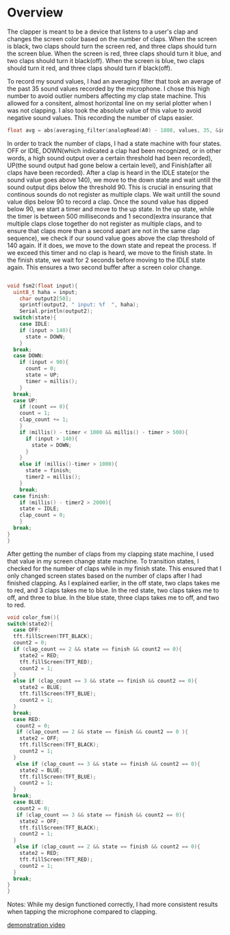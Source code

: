 # Overview



The clapper is meant to be a device that listens to a user's clap and changes the screen color based on the number of claps. When the screen is black, two claps should turn the screen red, and three claps should turn the screen blue. When the screen is red, three claps should turn it blue, and two claps should turn it black(off). When the screen is blue, two claps should turn it red, and three claps should turn if black(off).

To record my sound values, I had an averaging filter that took an average of the past 35 sound values recorded by the microphone. I chose this high number to avoid outlier numbers affecting my clap state machine. This allowed for a consitent, almost horizontal line on my serial plotter when I was not clapping. I also took the absolute value of this value to avoid negative sound values. This recording the number of claps easier.
```cpp
float avg = abs(averaging_filter(analogRead(A0) - 1800, values, 35, &indx));
```

In order to track the number of claps, I had a state machine with four states. OFF or IDlE, DOWN(which indicated a clap had been recognized, or in other words, a high sound output over a certain threshold had been recorded), UP(the sound output had gone below a certain level), and Finish(after all claps have been recorded). After a clap is heard in the IDLE state(or the sound value goes above 140), we move to the down state and wait untill the sound output dips below the threshold 90. This is crucial in ensuring that continous sounds do not register as multiple claps. We wait untill the sound value dips below 90 to record a clap. Once the sound value has dipped below 90, we start a timer and move to the up state. In the up state, while the timer is between 500 milliseconds and 1 second(extra insurance that multiple claps close together do not register as multiple claps, and to ensure that claps more than a second apart are not in the same clap sequence), we check if our sound value goes above the clap threshold of 140 again. If it does, we move to the down state and repeat the process. If we exceed this timer and no clap is heard, we move to the finish state. In the finish state, we wait for 2 seconds before moving to the IDLE state again. This ensures a two second buffer after a screen color change.
```cpp

void fsm2(float input){
  uint8_t haha = input;
    char output2[50];
    sprintf(output2, " input: %f  ", haha);
    Serial.println(output2);
  switch(state){
    case IDLE:
    if (input > 140){
      state = DOWN;
    }
  break;
  case DOWN:
    if (input < 90){
      count = 0;
      state = UP;
      timer = millis();
    }
  break;
  case UP:
    if (count == 0){
    count = 1;
    clap_count += 1;
    }
    if (millis() - timer < 1000 && millis() - timer > 500){
      if (input > 140){
        state = DOWN;
      }
    }
    else if (millis()-timer > 1000){
      state = finish;
      timer2 = millis();
    }
    break;
  case finish:
    if (millis() - timer2 > 2000){
    state = IDLE;
    clap_count = 0;
    }
  break;
}
}
```





After getting the number of claps from my clapping state machine, I used that value in my screen change state machine. To transition states, I checked for the number of claps while in my finish state. This ensured that I only changed screen states based on the number of claps after I had finished clapping. As I explained earlier, in the off state, two claps takes me to red, and 3 claps takes me to blue. In the red state, two claps takes me to off, and three to blue. In the blue state, three claps takes me to off, and two to red.
```cpp
void color_fsm(){
switch(state2){
  case OFF:
  tft.fillScreen(TFT_BLACK);
  count2 = 0;
  if (clap_count == 2 && state == finish && count2 == 0){
    state2 = RED;
    tft.fillScreen(TFT_RED);
    count2 = 1;
  }
  else if (clap_count == 3 && state == finish && count2 == 0){
    state2 = BLUE;
    tft.fillScreen(TFT_BLUE);
    count2 = 1;
  }
  break;
  case RED:
   count2 = 0;
   if (clap_count == 2 && state == finish && count2 == 0 ){
    state2 = OFF;
    tft.fillScreen(TFT_BLACK);
    count2 = 1;
  }
   else if (clap_count == 3 && state == finish && count2 == 0){
    state2 = BLUE;
    tft.fillScreen(TFT_BLUE);
    count2 = 1;
  }
  break;
  case BLUE:
   count2 = 0;
   if (clap_count == 3 && state == finish && count2 == 0){
    state2 = OFF;
    tft.fillScreen(TFT_BLACK);
    count2 = 1;
  }
   else if (clap_count == 2 && state == finish && count2 == 0){
    state2 = RED;
    tft.fillScreen(TFT_RED);
    count2 = 1;
  }
  break;
}
}
```

Notes:
While my design functioned correctly, I had more consistent results when tapping the microphone compared to clapping.



[demonstration video](https://www.youtube.com/watch?v=HWrs1Dd-yFU&ab_channel=AbeE)









